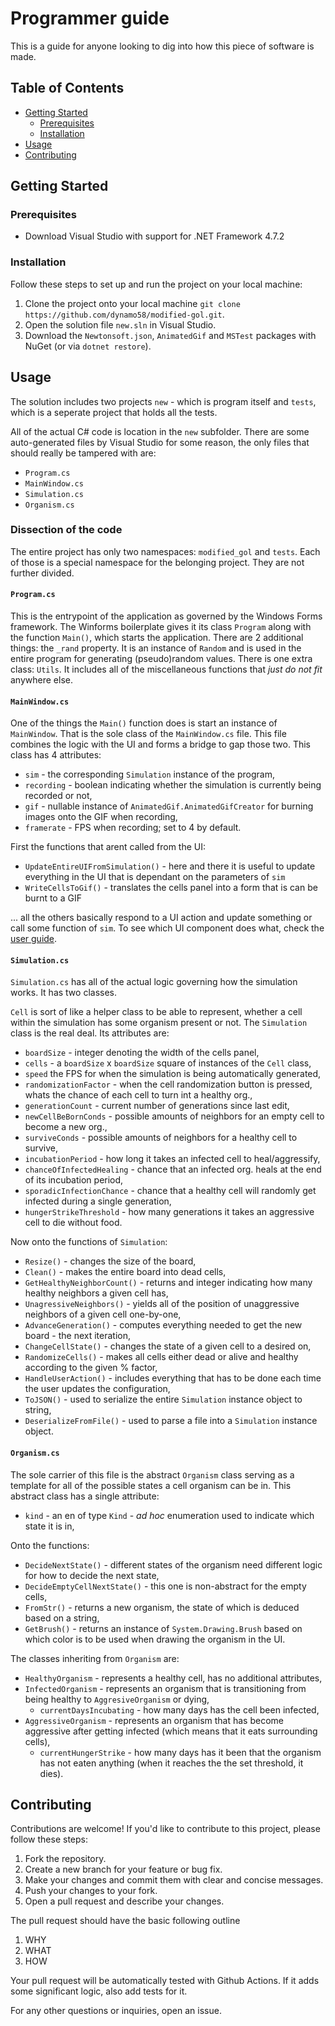 # Programmer guide

This is a guide for anyone looking to dig into how this piece of software is made.

## Table of Contents
- [Getting Started](#getting-started)
  - [Prerequisites](#prerequisites)
  - [Installation](#installation)
- [Usage](#usage)
- [Contributing](#contributing)

## Getting Started

### Prerequisites

- Download Visual Studio with support for .NET Framework 4.7.2

### Installation

Follow these steps to set up and run the project on your local machine:

1. Clone the project onto your local machine `git clone https://github.com/dynamo58/modified-gol.git`.
2. Open the solution file `new.sln` in Visual Studio.
3. Download the `Newtonsoft.json`, `AnimatedGif` and `MSTest` packages with NuGet (or via `dotnet restore`).

## Usage

The solution includes two projects `new` - which is program itself and `tests`, which is a seperate project that holds all the tests.

All of the actual C# code is location in the `new` subfolder. There are some auto-generated files by Visual Studio for some reason, the only files that should really be tampered with are:
- `Program.cs`
- `MainWindow.cs`
- `Simulation.cs`
- `Organism.cs`

### Dissection of the code

The entire project has only two namespaces: `modified_gol` and `tests`. Each of those is a special namespace for the belonging project. They are not further divided.

#### `Program.cs`

This is the entrypoint of the application as governed by the Windows Forms framework. The Winforms boilerplate gives it its class `Program` along with the function `Main()`, which starts the application. There are 2 additional things: the `_rand` property. It is an instance of `Random` and is used in the entire program for generating (pseudo)random values. There is one extra class: `Utils`. It includes all of the miscellaneous functions that *just do not fit* anywhere else.

#### `MainWindow.cs`

One of the things the `Main()` function does is start an instance of `MainWindow`. That is the sole class of the `MainWindow.cs` file. This file combines the logic with the UI and forms a bridge to gap those two. This class has 4 attributes:
- `sim` - the corresponding `Simulation` instance of the program,
- `recording` - boolean indicating whether the simulation is currently being recorded or not,
- `gif` - nullable instance of `AnimatedGif.AnimatedGifCreator` for burning images onto the GIF when recording,
- `framerate` - FPS when recording; set to 4 by default.

First the functions that arent called from the UI:
- `UpdateEntireUIFromSimulation()` - here and there it is useful to update everything in the UI that is dependant on the parameters of `sim`
- `WriteCellsToGif()` - translates the cells panel into a form that is can be burnt to a GIF

... all the others basically respond to a UI action and update something or call some function of `sim`. To see which UI component does what, check the [user guide](./USER_DOCUMENTATION.md).

#### `Simulation.cs`

`Simulation.cs` has all of the actual logic governing how the simulation works. It has two classes. 

`Cell` is sort of like a helper class to be able to represent, whether a cell within the simulation has some organism present or not.
The `Simulation` class is the real deal. Its attributes are:
- `boardSize` - integer denoting the width of the cells panel,
- `cells` - a `boardSize` x `boardSize` square of instances of the `Cell` class,
- `speed` the FPS for when the simulation is being automatically generated,
- `randomizationFactor` -  when the cell randomization button is pressed, whats the chance of each cell to turn int a healthy org.,
- `generationCount` - current number of generations since last edit,
- `newCellBeBornConds` - possible amounts of neighbors for an empty cell to become a new org.,
- `surviveConds` - possible amounts of neighbors for a healthy cell to survive,
- `incubationPeriod` - how long it takes an infected cell to heal/aggressify,
- `chanceOfInfectedHealing` - chance that an infected org. heals at the end of its incubation period,
- `sporadicInfectionChance` - chance that a healthy cell will randomly get infected during a single generation,
- `hungerStrikeThreshold` - how many generations it takes an aggressive cell to die without food.

Now onto the functions of `Simulation`:
- `Resize()` - changes the size of the board,
- `Clean()` - makes the entire board into dead cells,
- `GetHealthyNeighborCount()` - returns and integer indicating how many healthy neighbors a given cell has,
- `UnagressiveNeighbors()` - yields all of the position of unaggressive neighbors of a given cell one-by-one,
- `AdvanceGeneration()` - computes everything needed to get the new board - the next iteration,
- `ChangeCellState()` - changes the state of a given cell to a desired on,
- `RandomizeCells()` - makes all cells either dead or alive and healthy according to the given % factor,
- `HandleUserAction()` - includes everything that has to be done each time the user updates the configuration,
- `ToJSON()` - used to serialize the entire `Simulation` instance object to string,
- `DeserializeFromFile()` - used to parse a file into a `Simulation` instance object.

#### `Organism.cs`

The sole carrier of this file is the abstract `Organism` class serving as a template for all of the possible states a cell organism can be in. This abstract class has a single attribute:
- `kind` - an en of type `Kind` - *ad hoc* enumeration used to indicate which state it is in,

Onto the functions:
- `DecideNextState()` - different states of the organism need different logic for how to decide the next state,
- `DecideEmptyCellNextState()` - this one is non-abstract for the empty cells,
- `FromStr()` - returns a new organism, the state of which is deduced based on a string,
- `GetBrush()` - returns an instance of `System.Drawing.Brush` based on which color is to be used when drawing the organism in the UI.

The classes inheriting from `Organism` are:
- `HealthyOrganism` - represents a healthy cell, has no additional attributes,
- `InfectedOrganism` - represents an organism that is transitioning from being healthy to `AggresiveOrganism` or dying,
  - `currentDaysIncubating` - how many days has the cell been infected,
- `AggressiveOrganism` - represents an organism that has become aggressive after getting infected (which means that it eats surrounding cells),
  - `currentHungerStrike` - how many days has it been that the organism has not eaten anything (when it reaches the the set threshold, it dies).

## Contributing

Contributions are welcome! If you'd like to contribute to this project, please follow these steps:

1. Fork the repository.
2. Create a new branch for your feature or bug fix.
3. Make your changes and commit them with clear and concise messages.
4. Push your changes to your fork.
5. Open a pull request and describe your changes.

The pull request should have the basic following outline
1. WHY
2. WHAT
3. HOW

Your pull request will be automatically tested with Github Actions. If it adds some significant logic, also add tests for it.

For any other questions or inquiries, open an issue.
